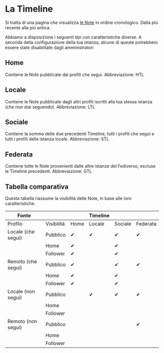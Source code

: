 # La Timeline

Si tratta di una pagina che visualizza [le Note](./note) in ordine cronologico. Dalla più recente alla più antica.

Abbiamo a disposizione i seguenti tipi con caratteristiche diverse. A seconda della configurazione della tua istanza, alcune di queste potrebbero essere state disabilitate dagli amministratori

## Home

Contiene le Note pubblicate dai profili che segui. Abbreviazione: HTL

## Locale

Contiene le Note pubblicate dagli altri profili iscritti alla tua stessa istanza (che non stai seguendo). Abbreviazione: LTL

## Sociale

Contiene la somma delle due precedenti Timeline, tutti i profili che segui e tutti i profili della istanza locale. Abbreviazione: STL

## Federata

Contiene tutte le Note provenienti dalle altre istanze del Fediverso, escluse le Timeline precedenti. Abbreviazione: GTL

## Tabella comparativa

Questa tabella riassume la visibilità delle Note, in base alle loro caratteristiche.

| Fonte              |            |      | Timeline |         |          |
| ------------------ | ---------- | ---- | -------- | ------- | -------- |
| Profilo            | Visibilità | Home | Locale   | Sociale | Federata |
| Locale (che segui) | Pubblico   | ✔    | ✔        | ✔       | ✔        |
|                    | Home       | ✔    |          | ✔       |          |
|                    | Follower   | ✔    |          | ✔       |          |
| Remoto (che segui) | Pubblico   | ✔    |          | ✔       | ✔        |
|                    | Home       | ✔    |          | ✔       |          |
|                    | Follower   | ✔    |          | ✔       |          |
| Locale (non segui) | Pubblico   |      | ✔        | ✔       | ✔        |
|                    | Home       |      |          |         |          |
|                    | Follower   |      |          |         |          |
| Remoto (non segui) | Pubblico   |      |          |         | ✔        |
|                    | Home       |      |          |         |          |
|                    | Follower   |      |          |         |          |
